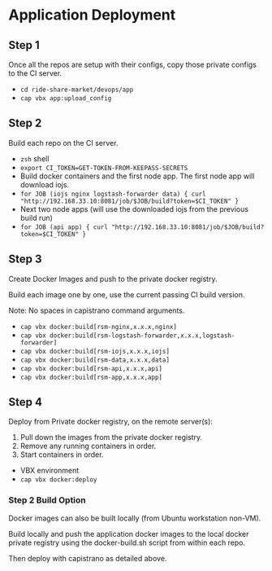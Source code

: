 # Application Deployment

## Step 1

Once all the repos are setup with their configs, copy those private configs to the CI server.

- `cd ride-share-market/devops/app`
- `cap vbx app:upload_config`
 
## Step 2

Build each repo on the CI server.

- `zsh` shell
- `export CI_TOKEN=GET-TOKEN-FROM-KEEPASS-SECRETS`
- Build docker containers and the first node app. The first node app will download iojs.
- `for JOB (iojs nginx logstash-forwarder data) { curl "http://192.168.33.10:8081/job/$JOB/build?token=$CI_TOKEN" }`
- Next two node apps (will use the downloaded iojs from the previous build run)
- `for JOB (api app) { curl "http://192.168.33.10:8081/job/$JOB/build?token=$CI_TOKEN" }`

## Step 3

Create Docker Images and push to the private docker registry.

Build each image one by one, use the current passing CI build version.

Note: No spaces in capistrano command arguments.

- `cap vbx docker:build[rsm-nginx,x.x.x,nginx]` 
- `cap vbx docker:build[rsm-logstash-forwarder,x.x.x,logstash-forwarder]` 
- `cap vbx docker:build[rsm-iojs,x.x.x,iojs]` 
- `cap vbx docker:build[rsm-data,x.x.x,data]` 
- `cap vbx docker:build[rsm-api,x.x.x,api]` 
- `cap vbx docker:build[rsm-app,x.x.x,app]` 

## Step 4

Deploy from Private docker registry, on the remote server(s):
 
1. Pull down the images from the private docker registry.
2. Remove any running containers in order.
3. Start containers in order.

- VBX environment
- `cap vbx docker:deploy`

### Step 2 Build Option

Docker images can also be built locally (from Ubuntu workstation non-VM).

Build locally and push the application docker images to the local docker private registry
using the docker-build.sh script from within each repo.

Then deploy with capistrano as detailed above.
